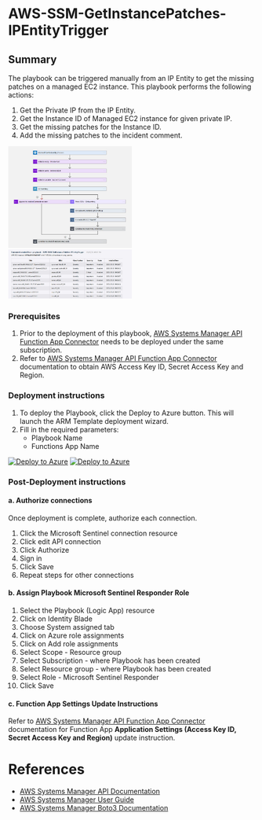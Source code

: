 # AWS-SSM-GetInstancePatches-IPEntityTrigger

## Summary

The playbook can be triggered manually from an IP Entity to get the missing patches on a managed EC2 instance. This playbook performs the following actions:

 1. Get the Private IP from the IP Entity.
 2. Get the Instance ID of Managed EC2 instance for given private IP.
 3. Get the missing patches for the Instance ID.
 4. Add the missing patches to the incident comment.

<img src="./images/AWS-SSM-GetInstancePatches-IPTrigger_light.jpg" width="50%"/><br>
<img src="./images/AWS-SSM-GetInstancePatches-IPEntityTrigger_IncidentComment.jpg" width="50%"/><br>

### Prerequisites

1. Prior to the deployment of this playbook, [AWS Systems Manager API Function App Connector](../../CustomConnector/AWS_SSM_FunctionAppConnector/) needs to be deployed under the same subscription.
2. Refer to [AWS Systems Manager API Function App Connector](../../CustomConnector/AWS_SSM_FunctionAppConnector/readme.md) documentation to obtain AWS Access Key ID, Secret Access Key and Region. 

### Deployment instructions

1. To deploy the Playbook, click the Deploy to Azure button. This will launch the ARM Template deployment wizard.
2. Fill in the required parameters:
    * Playbook Name
    * Functions App Name

[![Deploy to Azure](https://aka.ms/deploytoazurebutton)](https://portal.azure.com/#create/Microsoft.Template/uri/https%3A%2F%2Fraw.githubusercontent.com%2FAzure%2FAzure-Sentinel%2Fmaster%2FSolutions%2FAWSAthena%2FPlaybooks%2FAWSAthenaPlaybooks%2FAWSAthena-GetQueryResults%2Fazuredeploy.json) [![Deploy to Azure](https://aka.ms/deploytoazuregovbutton)](https://portal.azure.us/#create/Microsoft.Template/uri/https%3A%2F%2Fraw.githubusercontent.com%2FAzure%2FAzure-Sentinel%2Fmaster%2FSolutions%2FAWSAthena%2FPlaybooks%2FAWSAthenaPlaybooks%2FAWSAthena-GetQueryResults%2Fazuredeploy.json)

### Post-Deployment instructions

#### a. Authorize connections

Once deployment is complete, authorize each connection.

1. Click the Microsoft Sentinel connection resource
2. Click edit API connection
3. Click Authorize
4. Sign in
5. Click Save
6. Repeat steps for other connections

#### b. Assign Playbook Microsoft Sentinel Responder Role
1. Select the Playbook (Logic App) resource
2. Click on Identity Blade
3. Choose System assigned tab
4. Click on Azure role assignments
5. Click on Add role assignments
6. Select Scope - Resource group
7. Select Subscription - where Playbook has been created
8. Select Resource group - where Playbook has been created
9. Select Role - Microsoft Sentinel Responder
10. Click Save

#### c. Function App Settings Update Instructions
Refer to [AWS Systems Manager API Function App Connector](../../CustomConnector/AWS_SSM_FunctionAppConnector/readme.md) documentation for Function App **Application Settings (Access Key ID, Secret Access Key and Region)** update instruction.

#  References
- [AWS Systems Manager API Documentation](https://docs.aws.amazon.com/systems-manager/latest/APIReference/API_DeleteDocument.html)
- [AWS Systems Manager User Guide](https://docs.aws.amazon.com/systems-manager/latest/userguide/what-is-systems-manager.html)
- [AWS Systems Manager Boto3 Documentation](https://boto3.amazonaws.com/v1/documentation/api/latest/reference/services/ssm.html)